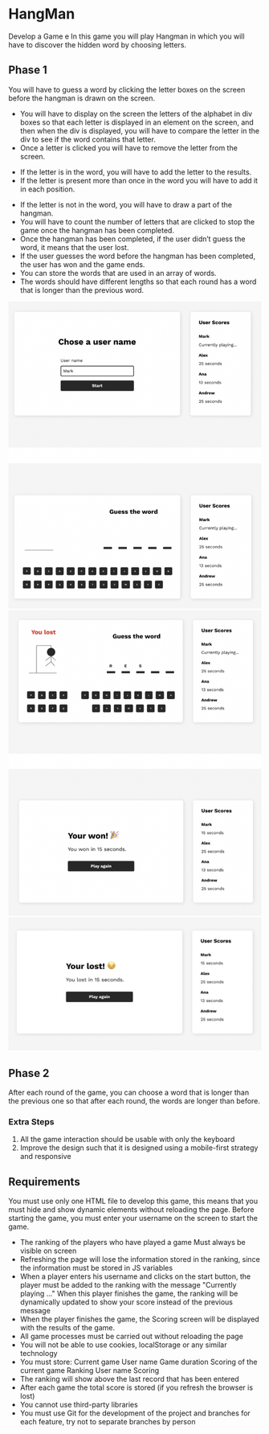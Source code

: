 # HangMan

Develop a Game e
In this game you will play Hangman in which you will have to discover the hidden word by choosing letters.

## Phase 1

You will have to guess a word by clicking the letter boxes on the screen before the hangman is drawn on the screen.

- You will have to display on the screen the letters of the alphabet in div boxes so that each letter is displayed in an element on the screen, and then when the div is displayed, you will have to compare the letter in the div to see if the word contains that letter.
- Once a letter is clicked you will have to remove the letter from the screen.

* If the letter is in the word, you will have to add the letter to the results.
* If the letter is present more than once in the word you will have to add it in each position.

- If the letter is not in the word, you will have to draw a part of the hangman.
- You will have to count the number of letters that are clicked to stop the game once the hangman has been completed.
- Once the hangman has been completed, if the user didn’t guess the word, it means that the user lost.
- If the user guesses the word before the hangman has been completed, the user has won and the game ends.
- You can store the words that are used in an array of words.
- The words should have different lengths so that each round has a word that is longer than the previous word.

![First Image](/assets/img/Phase1.png)
![Second Image](/assets/img/Phase1b.png)
![Third Image](/assets/img/Phase1c.png)

## Phase 2

After each round of the game, you can choose a word that is longer than the previous one so that after each round, the words are longer than before.

### Extra Steps

1. All the game interaction should be usable with only the keyboard
2. Improve the design such that it is designed using a mobile-first strategy and responsive

## Requirements

You must use only one HTML file to develop this game, this means that you must hide and show dynamic elements without reloading the page.
Before starting the game, you must enter your username on the screen to start the game.

- The ranking of the players who have played a game Must always be visible on screen
- Refreshing the page will lose the information stored in the ranking, since the information must be stored in JS variables
- When a player enters his username and clicks on the start button, the player must be added to the ranking with the message "Currently playing ..."
  When this player finishes the game, the ranking will be dynamically updated to show your score instead of the previous message
- When the player finishes the game, the Scoring screen will be displayed with the results of the game.
- All game processes must be carried out without reloading the page
- You will not be able to use cookies, localStorage or any similar technology
- You must store:
  Current game
  User name
  Game duration
  Scoring of the current game
  Ranking
  User name
  Scoring
- The ranking will show above the last record that has been entered
- After each game the total score is stored (if you refresh the browser is lost)
- You cannot use third-party libraries
- You must use Git for the development of the project and branches for each feature, try not to separate branches by person
